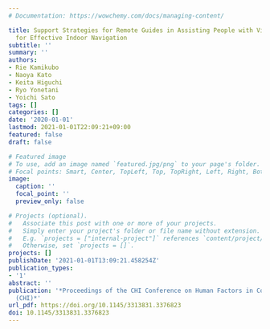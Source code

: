 ```yaml
---
# Documentation: https://wowchemy.com/docs/managing-content/

title: Support Strategies for Remote Guides in Assisting People with Visual Impairments
  for Effective Indoor Navigation
subtitle: ''
summary: ''
authors:
- Rie Kamikubo
- Naoya Kato
- Keita Higuchi
- Ryo Yonetani
- Yoichi Sato
tags: []
categories: []
date: '2020-01-01'
lastmod: 2021-01-01T22:09:21+09:00
featured: false
draft: false

# Featured image
# To use, add an image named `featured.jpg/png` to your page's folder.
# Focal points: Smart, Center, TopLeft, Top, TopRight, Left, Right, BottomLeft, Bottom, BottomRight.
image:
  caption: ''
  focal_point: ''
  preview_only: false

# Projects (optional).
#   Associate this post with one or more of your projects.
#   Simply enter your project's folder or file name without extension.
#   E.g. `projects = ["internal-project"]` references `content/project/deep-learning/index.md`.
#   Otherwise, set `projects = []`.
projects: []
publishDate: '2021-01-01T13:09:21.458254Z'
publication_types:
- '1'
abstract: ''
publication: '*Proceedings of the CHI Conference on Human Factors in Computing Systems
  (CHI)*'
url_pdf: https://doi.org/10.1145/3313831.3376823
doi: 10.1145/3313831.3376823
---
```

